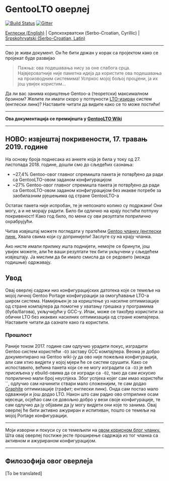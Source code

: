 # GentooLTO оверлеј

[![Build Status](https://travis-ci.org/InBetweenNames/gentooLTO.svg?branch=master)](https://travis-ci.org/InBetweenNames/gentooLTO)
[![Gitter](https://badges.gitter.im/gentooLTO/community.svg)](https://gitter.im/gentooLTO/community?utm_source=badge&utm_medium=badge&utm_campaign=pr-badge)

[Енглески (English)](/README.md) | Српскохрватски (Serbo-Croatian, Cyrillic) | [Srpskohrvatski (Serbo-Croatian, Latin)](/PROČITAJ_ME.md)

---

Ово је живи документ. Он ће бити држан у корак са пројектом како се пројекат буде развијао

> Пажња: ова подешавања нису за оне слабога срца. Највјероватније није паметна идеја да користите ова подешавања на производним системима! Успркос мојој бољој процјени, ја их још увијек користим...

Да ли вас занима кориштење Gentoo-а (теоретски) максималном брзином? Желите ли имати скоро у потпуности [LTO-изиран](https://gcc.gnu.org/wiki/LinkTimeOptimization) систем (енглески линк)? Наставите читати да видите како се то може постићи!

---

**Oва документација се премијешта у [GentooLTO Wiki](https://github.com/InBetweenNames/gentooLTO/wiki)**

---

## НОВО: извјештај покривености, 17. травањ 2019. године

На основу броја поднесака из анкете која је била у току од 27. листопада 2018. године, дошли смо до сљедећих сазнања:

* ~27,4% Gentoo-овог главног спремишта пакета је потврђено да ради са GentooLTO-овом заданом конфигурацијом
* ~27% Gentoo-овог главног спремишта пакета је потврђено да ради са GentooLTO-овом заданом конфигурацијом без икакве потребе за заобилазним рјешењима од стране GentooLTO-а

Остатак пакета није испробан, те је непознато колико су подржани! Они могу, а и не морају радити. Било би одлично на крају постићи потпуну покривеност! Како год било, по мени су ови резултати поприлично охрабрујући.

Читав извјештај можете погледати у пратећем [Gentoo чланку (енглески линк.](metadata/news/2019-04-17-results/2019-04-17-results.en.txt) Хвала свима који су допринијели! Заслуге су на крају чланка.

Ако нисте имали прилику ишта поднијети, немојте се бринути, још увијек можете, али ће ваши резултати тек бити укључени у сљедећем извјештају. Ја мислим да би имало смисла да се редовито (можда годишње) одржавају.

## Увод

Овај оверлеј садржи низ конфигурацијских датотека које се темеље на мојој личној Gentoo Portage конфигурацији за омогућавање LTO-а широм система. Намијењен је за кориштење уз насилне оптимизације од стране компајлера да помогне у хватању грешака у програмима (буба/багова), укључијући у GCC-у. Ипак, може се такођер користити за обични LTO без икаквих насилних оптимизација од стране компајлера. Наставите читати да сазнате како га користити.

### Прошлост

Раније током 2017. године сам одлучио урадити покус, изградити Gentoo систем користећи `-O3` заставу GCC компајлера. Веома је добро документирано на Gentoo wiki-ју да ово није пожељна конфигурација, али сам хтио видјети у којој мјери ће се систем срушити. Како се испоставило, већина пакета који се не могу изградити са `-O3` је већ присиљена у ebuild-овима да се изгради са `-O2`, тако да сам искусио поприлично мали број неуспјеха. Због успјеха којег сам имао користећи ``, одлучио сам начинити ствари мало сложенијим, те сам додао [Graphite](https://gcc.gnu.org/wiki/Graphite) оптимизације (графит; енглески линк). Онда сам постао мало одважнији и још додао LTO. Након што сам радио ово отприлике осам мјесеци, осјећао сам се довољно добро у вези своје конфигурације, те сам одлучио да ју објавим да ју могу видјети они које то занима. Овај оверлеј ће бити активно ажуриран и испитиван, пошто се темељи на мојој Portage конфигурацији.

---

Моји изворни  и  покуси су се темељили на [овом корисном блог чланку.](http://yuguangzhang.com/blog/enabling-gcc-graphite-and-lto-on-gentoo/) Шта овај оверлеј постиже јесте проширење садржаја из тог чланка са активном и ажурираном конфигурацијом.

---

## Филозофија овог оверлеја

[To be translated]
